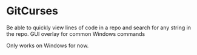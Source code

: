 # GitCurses
Be able to quickly view lines of code in a repo and search for any string in the repo. GUI overlay for common Windows commands

Only works on Windows for now.
